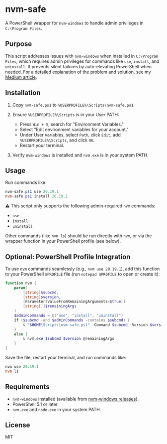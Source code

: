 # nvm-safe

A PowerShell wrapper for `nvm-windows` to handle admin privileges in `C:\Program Files`.

## Purpose

This script addresses issues with `nvm-windows` when installed in `C:\Program Files`, which requires admin privileges for commands like `use`, `install`, and `uninstall`. It prevents silent failures by auto-elevating PowerShell when needed. For a detailed explanation of the problem and solution, see my [Medium article](https://medium.com/@rustom.aburas/fixing-node-version-management-nvm-issues-on-windows-when-using-program-files-d1b51c0fc03b).

## Installation

1. Copy `nvm-safe.ps1` to `%USERPROFILE%\Scripts\nvm-safe.ps1`.
2. Ensure `%USERPROFILE%\Scripts` is in your User PATH:

   * Press `Win + S`, search for "Environment Variables."
   * Select "Edit environment variables for your account."
   * Under User variables, select `Path`, click `Edit`, add `%USERPROFILE%\Scripts`, and click `OK`.
   * Restart your terminal.
3. Verify `nvm-windows` is installed and `nvm.exe` is in your system PATH.

## Usage

Run commands like:

```powershell
nvm-safe.ps1 use 20.19.1
nvm-safe.ps1 install 20.19.1
```

⚠️ This script only supports the following admin-required `nvm` commands:

* `use`
* `install`
* `uninstall`

Other commands (like `nvm ls`) should be run directly with `nvm`, or via the wrapper function in your PowerShell profile (see below).

## Optional: PowerShell Profile Integration

To use `nvm` commands seamlessly (e.g., `nvm use 20.19.1`), add this function to your PowerShell `$PROFILE` file (run `notepad $PROFILE` to open or create it):

```powershell
function nvm {
    param(
        [string]$subcmd,
        [string]$version,
        [Parameter(ValueFromRemainingArguments=$true)]
        [string[]]$remainingArgs
    )
    $adminCommands = @("use", "install", "uninstall")
    if ($subcmd -and $adminCommands -contains $subcmd) {
        & "$HOME\Scripts\nvm-safe.ps1" -Command $subcmd -Version $version
    }
    else {
        & nvm.exe $subcmd $version @remainingArgs
    }
}
```

Save the file, restart your terminal, and run commands like:

```powershell
nvm use 20.19.1
nvm ls
```

## Requirements

* `nvm-windows` installed (available from [nvm-windows releases](https://github.com/coreybutler/nvm-windows/releases)).
* PowerShell 5.1 or later.
* `nvm.exe` and `node.exe` in your system PATH.

## License

MIT

